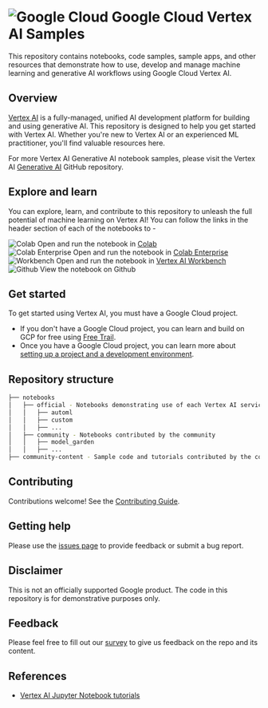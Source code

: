 # ![Google Cloud](https://avatars.githubusercontent.com/u/2810941?s=60&v=4) Google Cloud Vertex AI Samples

This repository contains notebooks, code samples, sample apps, and other resources that demonstrate how to use, develop and manage machine learning and generative AI workflows using Google Cloud Vertex AI.

## Overview

[Vertex AI](https://cloud.google.com/vertex-ai) is a fully-managed, unified AI development platform for building and using generative AI. This repository is designed to help you get started with Vertex AI. Whether you're new to Vertex AI or an experienced ML practitioner, you'll find valuable resources here.

For more Vertex AI Generative AI notebook samples, please visit the Vertex AI [Generative AI](https://github.com/GoogleCloudPlatform/generative-ai) GitHub repository.

## Explore and learn

You can explore, learn, and contribute to this repository to unleash the full potential of machine learning on Vertex AI! You can follow the links in the header section of each of the notebooks to -

![Colab](https://cloud.google.com/ml-engine/images/colab-logo-32px.png) Open and run the notebook in [Colab](https://colab.google/)\
![Colab Enterprise](https://cloud.google.com/ml-engine/images/colab-enterprise-logo-32px.png) Open and run the notebook in [Colab Enterprise](https://cloud.google.com/colab/docs/introduction)\
![Workbench](https://lh3.googleusercontent.com/UiNooY4LUgW_oTvpsNhPpQzsstV5W8F7rYgxgGBD85cWJoLmrOzhVs_ksK_vgx40SHs7jCqkTkCk=e14-rj-sc0xffffff-h130-w32) Open and run the notebook in [Vertex AI Workbench](https://cloud.google.com/vertex-ai/docs/workbench/introduction)\
![Github](https://cloud.google.com/ml-engine/images/github-logo-32px.png) View the notebook on Github


## Get started

To get started using Vertex AI, you must have a Google Cloud project. 

- If you don't have a Google Cloud project, you can learn and build on GCP for free using [Free Trail](https://cloud.google.com/free).
- Once you have a Google Cloud project, you can learn more about [setting up a project and a development environment](https://cloud.google.com/vertex-ai/docs/start/cloud-environment).


## Repository structure

```bash
├── notebooks
│   ├── official - Notebooks demonstrating use of each Vertex AI service
│   │   ├── automl
│   │   ├── custom
│   │   ├── ...
│   ├── community - Notebooks contributed by the community
│   │   ├── model_garden
│   │   ├── ...
├── community-content - Sample code and tutorials contributed by the community

```

## Contributing

Contributions welcome! See the [Contributing Guide](https://github.com/GoogleCloudPlatform/vertex-ai-samples/blob/master/CONTRIBUTING.md).

## Getting help

Please use the [issues page](https://github.com/GoogleCloudPlatform/vertex-ai-samples/issues) to provide feedback or submit a bug report.

## Disclaimer

This is not an officially supported Google product. The code in this repository is for demonstrative purposes only.

## Feedback

Please feel free to fill out our [survey](https://bit.ly/vertex-ai-samples-survey) to give us feedback on the repo and its content.

## References
- [Vertex AI Jupyter Notebook tutorials](https://cloud.google.com/vertex-ai/docs/tutorials/jupyter-notebooks)
